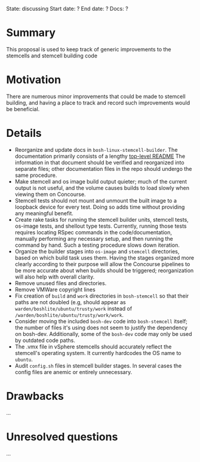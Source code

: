 State: discussing
Start date: ?
End date: ?
Docs: ?

# Summary
This proposal is used to keep track of generic improvements to the stemcells and stemcell building code

# Motivation
There are numerous minor improvements that could be made to stemcell building, and having a place to track and record such improvements would be beneficial.

# Details
- Reorganize and update docs in `bosh-linux-stemcell-builder`. The documentation primarily consists of a lengthy [top-level README](https://github.com/cloudfoundry/bosh-linux-stemcell-builder/blob/master/README.md) The information in that document should be verified and reorganized into separate files; other documentation files in the repo should undergo the same procedure.
- Make stemcell and os image build output quieter; much of the current output is not useful, and the volume causes builds to load slowly when viewing them on Concourse.
- Stemcell tests should not mount and unmount the built image to a loopback device for every test. Doing so adds time without providing any meaningful benefit.
- Create rake tasks for running the stemcell builder units, stemcell tests, os-image tests, and shellout type tests. Currently, running those tests requires locating RSpec commands in the code/documentation, manually performing any necessary setup, and then running the command by hand. Such a testing procedure slows down iteration.
- Organize the builder stages into `os-image` and `stemcell` directories, based on which build task uses them. Having the stages organized more clearly according to their purpose will allow the Concourse pipelines to be more accurate about when builds should be triggered; reorganization will also help with overall clarity.
- Remove unused files and directories.
- Remove VMWare copyright lines
- Fix creation of `build` and `work` directories in `bosh-stemcell` so that their paths are not doubled (e.g, should appear as `warden/boshlite/ubuntu/trusty/work` instead of `/warden/boshlite/ubuntu/trusty/work/work`.
- Consider moving the included `bosh-dev` code into `bosh-stemcell` itself; the number of files it's using does not seem to justify the dependency on bosh-dev. Additionally, some of the `bosh-dev` code may only be used by outdated code paths.
- The .vmx file in vSphere stemcells should accurately reflect the stemcell's operating system. It currently hardcodes the OS name to `ubuntu`.
- Audit `config.sh` files in stemcell builder stages. In several cases the config files are anemic or entirely unnecessary.

# Drawbacks
...

# Unresolved questions
...
